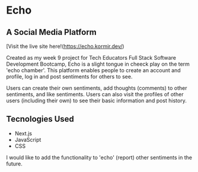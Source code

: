 # Echo
## A Social Media Platform 

[Visit the live site here!(https://echo.kormir.dev/)

Created as my week 9 project for Tech Educators Full Stack Software Development Bootcamp, Echo is a slight tongue in cheeck play on the term 'echo chamber'. This platform enables people to create an account and profile, log in and post sentiments for others to see. 

Users can create their own sentiments, add thoughts (comments) to other sentiments, and like sentiments. Users can also visit the profiles of other users (including their own) to see their basic information and post history. 

## Tecnologies Used

- Next.js
- JavaScript
- CSS

I would like to add the functionality to 'echo' (report) other sentiments in the future.

